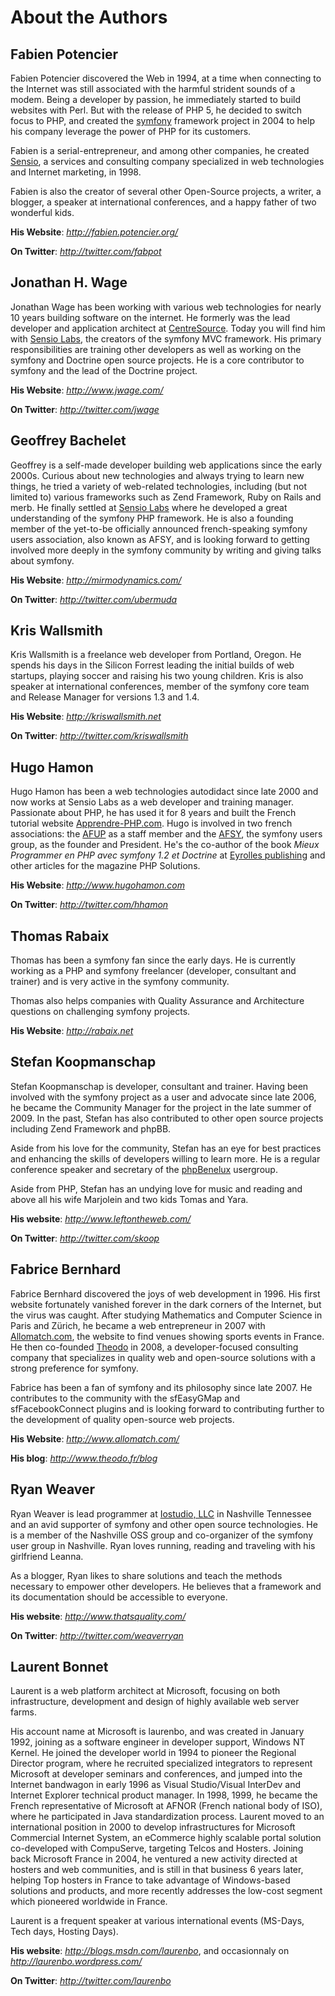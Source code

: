 About the Authors
=================

Fabien Potencier
----------------

Fabien Potencier discovered the Web in 1994, at a time when connecting to the
Internet was still associated with the harmful strident sounds of a modem.
Being a developer by passion, he immediately started to build websites with
Perl. But with the release of PHP 5, he decided to switch focus to PHP, and
created the [symfony](http://www.symfony-project.org/) framework project in
2004 to help his company leverage the power of PHP for its customers.

Fabien is a serial-entrepreneur, and among other companies, he created
[Sensio](http://www.sensio.com/), a services and consulting company
specialized in web technologies and Internet marketing, in 1998.

Fabien is also the creator of several other Open-Source projects, a writer, a
blogger, a speaker at international conferences, and a happy father of two
wonderful kids.

**His Website**: *http://fabien.potencier.org/*

**On Twitter**: *http://twitter.com/fabpot*

Jonathan H. Wage
----------------

Jonathan Wage has been working with various web technologies for nearly 10
years building software on the internet. He formerly was the lead developer
and application architect at [CentreSource](http://www.centresource.com).
Today you will find him with [Sensio Labs](http://www.sensiolabs.com), the
creators of the symfony MVC framework. His primary responsibilities are
training other developers as well as working on the symfony and Doctrine open
source projects. He is a core contributor to symfony and the lead of the
Doctrine project.

**His Website**: *http://www.jwage.com/*

**On Twitter**: *http://twitter.com/jwage*

Geoffrey Bachelet
-----------------

Geoffrey is a self-made developer building web applications since the early
2000s. Curious about new technologies and always trying to learn new things,
he tried a variety of web-related technologies, including (but not limited to)
various frameworks such as Zend Framework, Ruby on Rails and merb. He finally
settled at [Sensio Labs](http://www.sensiolabs.com/) where he developed a
great understanding of the symfony PHP framework. He is also a founding member
of the yet-to-be officially announced french-speaking symfony users
association, also known as AFSY, and is looking forward to getting involved more
deeply in the symfony community by writing and giving talks about symfony.

**His Website**: *http://mirmodynamics.com/*

**On Twitter**: *http://twitter.com/ubermuda*

Kris Wallsmith
--------------

Kris Wallsmith is a freelance web developer from Portland, Oregon. He spends
his days in the Silicon Forrest leading the initial builds of web startups,
playing soccer and raising his two young children. Kris is also speaker at
international conferences, member of the symfony core team and Release Manager
for versions 1.3 and 1.4.

**His Website**: *http://kriswallsmith.net*

**On Twitter**: *http://twitter.com/kriswallsmith*

Hugo Hamon
----------

Hugo Hamon has been a web technologies autodidact since late 2000 and now
works at Sensio Labs as a web developer and training manager. Passionate about
PHP, he has used it for 8 years and built the French tutorial website
[Apprendre-PHP.com](http://www.apprendre-php.com). Hugo is involved in two
french associations: the [AFUP](http://www.afup.org) as a staff member and the
[AFSY](http://www.afsy.fr), the symfony users group, as the founder and
President. He's the co-author of the book _Mieux Programmer en PHP avec symfony 1.2 et Doctrine_
at [Eyrolles publishing](http://www.editions-eyrolles.com/Livre/9782212124941/symfony) and other articles for the magazine PHP Solutions.

**His Website**: *http://www.hugohamon.com*

**On Twitter**: *http://twitter.com/hhamon*

Thomas Rabaix
-------------

Thomas has been a symfony fan since the early days. He is currently working as a PHP and symfony
freelancer (developer, consultant and trainer) and is very active in the symfony community.

Thomas also helps companies with Quality Assurance and Architecture questions on
challenging symfony projects.

**His Website**: *http://rabaix.net*

Stefan Koopmanschap
-------------------

Stefan Koopmanschap is developer, consultant and trainer. Having been involved
with the symfony project as a user and advocate since late 2006, he became the
Community Manager for the project in the late summer of 2009. In the past,
Stefan has also contributed to other open source projects including Zend
Framework and phpBB.

Aside from his love for the community, Stefan has an eye for best practices
and enhancing the skills of developers willing to learn more. He is a regular
conference speaker and secretary of the
[phpBenelux](http://www.phpbenelux.eu/) usergroup.

Aside from PHP, Stefan has an undying love for music and reading and above all
his wife Marjolein and two kids Tomas and Yara.

**His website**: *http://www.leftontheweb.com/*

**On Twitter**: *http://twitter.com/skoop*

Fabrice Bernhard
----------------

Fabrice Bernhard discovered the joys of web development in 1996. His first
website fortunately vanished forever in the dark corners of the Internet,
but the virus was caught. After studying Mathematics and Computer
Science in Paris and Zürich, he became a web entrepreneur in 2007 with
[Allomatch.com](http://www.allomatch.com), the website to find venues showing
sports events in France. He then co-founded [Theodo](http://www.theodo.fr)
in 2008, a developer-focused consulting company that specializes in quality web
and open-source solutions with a strong preference for symfony.

Fabrice has been a fan of symfony and its philosophy since late 2007. He contributes
to the community with the sfEasyGMap and sfFacebookConnect plugins and is
looking forward to contributing further to the development of quality open-source
web projects.

**His Website**: *http://www.allomatch.com/*

**His blog**: *http://www.theodo.fr/blog*

Ryan Weaver
-----------

Ryan Weaver is lead programmer at [Iostudio, LLC](http://www.iostudio.com/)
in Nashville Tennessee and an avid supporter of symfony and other open source
technologies. He is a member of the Nashville OSS group and co-organizer of
the symfony user group in Nashville. Ryan loves running, reading and traveling
with his girlfriend Leanna.

As a blogger, Ryan likes to share solutions and teach the methods necessary
to empower other developers. He believes that a framework and its documentation
should be accessible to everyone.

**His website**: *http://www.thatsquality.com/*

**On Twitter**: *http://twitter.com/weaverryan*

Laurent Bonnet
--------------

Laurent is a web platform architect at Microsoft, focusing on both
infrastructure, development and design of highly available web server farms.

His account name at Microsoft is laurenbo, and was created in January 1992,
joining as a software engineer in developer support, Windows NT Kernel. He
joined the developer world in 1994 to pioneer the Regional Director program,
where he recruited specialized integrators to represent Microsoft at developer
seminars and conferences, and jumped into the Internet bandwagon in early 1996
as Visual Studio/Visual InterDev and Internet Explorer technical product
manager. In 1998, 1999, he became the French representative of Microsoft at
AFNOR (French national body of ISO), where he participated in Java
standardization process. Laurent moved to an international position in 2000 to
develop infrastructures for Microsoft Commercial Internet System, an eCommerce
highly scalable portal solution co-developed with CompuServe, targeting Telcos
and Hosters. Joining back Microsoft France in 2004, he ventured a new activity
directed at hosters and web communities, and is still in that business 6 years
later, helping Top hosters in France to take advantage of Windows-based
solutions and products, and more recently addresses the low-cost segment which
pioneered worldwide in France.

Laurent is a frequent speaker at various international events (MS-Days, Tech
days, Hosting Days).

**His website**: *http://blogs.msdn.com/laurenbo*, and occasionnaly on *http://laurenbo.wordpress.com/*

**On Twitter**: *http://twitter.com/laurenbo*
